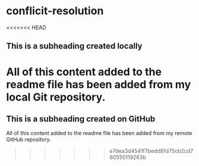 # conflicit-resolution

<<<<<<< HEAD

## This is a subheading created locally

All of this content added to the readme file has been added from my local Git repository.
=======
## This is a subheading created on GitHub

All of this content added to the readme file has been added from my remote GitHub repository.
>>>>>>> e7dea3d4541f7bedd81d75cb2cd760550119263b
